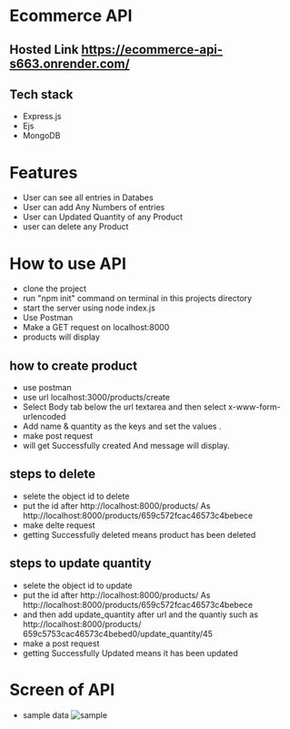 # Ecommerce API

## Hosted Link https://ecommerce-api-s663.onrender.com/

## Tech stack
+ Express.js
+ Ejs
+ MongoDB

# Features
+ User can see all entries in Databes
+ User can add Any Numbers of entries
+ User can Updated Quantity of any Product
+ user can delete any Product

# How to use API
+ clone the project
+ run "npm init" command on terminal in this projects directory
+ start the server using node index.js
+ Use Postman
+ Make a GET request on localhost:8000
+ products will display

## how to create product
+ use postman
+ use url localhost:3000/products/create
+ Select Body tab below the url textarea and then select x-www-form-urlencoded
+ Add name & quantity as the keys and set the  values .
+ make post request
+ will get Successfully created And message will display.

## steps to delete
+ selete the object id to delete
+ put the id after http://localhost:8000/products/   As  http://localhost:8000/products/659c572fcac46573c4bebece
+ make delte request
+ getting Successfully deleted means product has been deleted

## steps to update quantity
+ selete the object id to update
+ put the id after  http://localhost:8000/products/  As http://localhost:8000/products/659c572fcac46573c4bebece
+ and then add update_quantity after url and the quantiy such as  http://localhost:8000/products/ 659c5753cac46573c4bebed0/update_quantity/45
+ make a post request
+ getting Successfully Updated means it has been updated


# Screen of API 
+ sample data
![sample](https://github.com/Mohd-Akbar1/E-commerce-API/assets/146831190/ce9ab584-5cc6-42cd-8f37-bbc10b8051cb)
